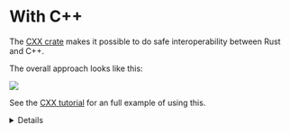 # With C++

The [CXX crate][1] makes it possible to do safe interoperability between Rust
and C++.

The overall approach looks like this:

<img src="cpp/overview.svg">

See the [CXX tutorial][2] for an full example of using this.

<details>

- At this point, the instructor should switch to the [CXX tutorial][2].

- Walk the students through the tutorial step by step.

- Highlight how CXX presents a clean interface without unsafe code in _both languages_.

- Show the correspondence between [Rust and C++ types](https://cxx.rs/bindings.html):

    - Explain how a Rust `String` cannot map to a C++ `std::string`
      (the latter does not uphold the UTF-8 invariant). Show that
      despite being different types, `rust::String` in C++ can be
      easily constructed from a C++ `std::string`, making it very
      ergonomic to use.

    - Explain that a Rust function returning `Result<T, E>` becomes a
      function which throws a `E` exception in C++ (and vice versa).

</details>

[1]: https://cxx.rs/
[2]: https://cxx.rs/tutorial.html
